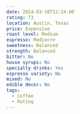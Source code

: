 ```yaml
---
date: 2024-03-10T12:24:00
rating: 73
location: Austin, Texas
price: Expensive
roast level: Medium
espresso: Mediocre
sweetness: Balanced
strength: Balanced
bitter: No
house syrups: No
specialty drinks: Yes
espresso variety: No
mixed: No
edible decor: No
tags:
  - Coffee
  - Rating
---
```



